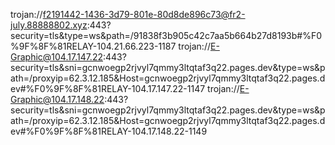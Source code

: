 trojan://f2191442-1436-3d79-801e-80d8de896c73@fr2-july.88888802.xyz:443?security=tls&type=ws&path=/91838f3b905c42c7aa5b664b27d8193b#%F0%9F%8F%81RELAY-104.21.66.223-1187
trojan://E-Graphic@104.17.147.22:443?security=tls&sni=gcnwoegp2rjvyl7qmmy3ltqtaf3q22.pages.dev&type=ws&path=/proxyip=62.3.12.185&Host=gcnwoegp2rjvyl7qmmy3ltqtaf3q22.pages.dev#%F0%9F%8F%81RELAY-104.17.147.22-1147
trojan://E-Graphic@104.17.148.22:443?security=tls&sni=gcnwoegp2rjvyl7qmmy3ltqtaf3q22.pages.dev&type=ws&path=/proxyip=62.3.12.185&Host=gcnwoegp2rjvyl7qmmy3ltqtaf3q22.pages.dev#%F0%9F%8F%81RELAY-104.17.148.22-1149
